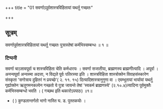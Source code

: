 +++
title = "01 सवर्णाऽपूर्वशास्त्रविहितायां यथर्तु गच्छतः"

+++
## सूत्रम्
सवर्णापूर्वशास्त्रविहितायां यथर्तु गच्छतः पुत्रास्तेषां कर्मभिस्सम्बन्धः ॥ १ ॥  
### टिप्पनी
सवर्णा चाऽसावपूर्वा च शास्त्रविहिता चेति कर्मधारयः । सवर्णा सजातीया, ब्राह्मणस्य ब्राह्मणीत्यादि । अपूर्वा । अनन्यपूर्वा अन्यस्मा अदत्ता, न विद्यते पूर्वः पतिरस्या इति । शास्त्रविहिता शास्त्रोक्तेन विवाहसंस्कारेण संस्कृता 'सगोत्राय दुहितरं न प्रयच्छे'( २. ११. १५) दित्यादिशास्त्रानुगुणा वा । एवम्भूतायां भार्यायां यथर्तु गृह्योक्तेन ऋतुगमनकल्पेन गच्छतो ये पुत्रा जायन्ते तेषां 'स्वकर्म ब्राह्मणस्ये' (२.१०.४)त्यादिना पूर्वमुक्तैः कर्मभिस्सम्बन्धो भवति । ( गच्छथ इति
थकारोऽपपाठः) ॥१॥  

- ( ) कुण्डलान्तर्गतो भागो नास्ति घ. ड. पुस्तकयोः ।  
